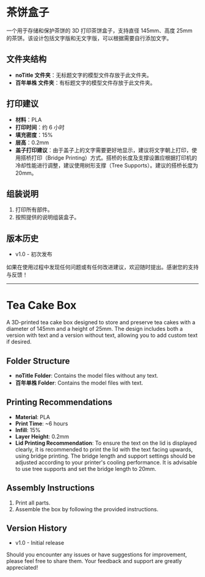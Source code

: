 # 茶饼盒子
一个用于存储和保护茶饼的 3D 打印茶饼盒子，支持直径 145mm、高度 25mm 的茶饼。该设计包括文字版和无文字版，可以根据需要自行添加文字。

## 文件夹结构
- **noTitle 文件夹**：无标题文字的模型文件存放于此文件夹。
- **百年单株 文件夹**：有标题文字的模型文件存放于此文件夹。

## 打印建议
- **材料**：PLA
- **打印时间**：约 6 小时
- **填充密度**：15%
- **层高**：0.2mm
- **盖子打印建议**：由于盖子上的文字需要更好地显示，建议将文字朝上打印，使用搭桥打印（Bridge Printing）方式。搭桥的长度及支撑设置应根据打印机的冷却性能进行调整，建议使用树形支撑（Tree Supports）。建议的搭桥长度为 20mm。

## 组装说明
1. 打印所有部件。
2. 按照提供的说明组装盒子。

## 版本历史
- v1.0 - 初次发布

如果在使用过程中发现任何问题或有任何改进建议，欢迎随时提出。感谢您的支持与反馈！

---

# Tea Cake Box
A 3D-printed tea cake box designed to store and preserve tea cakes with a diameter of 145mm and a height of 25mm. The design includes both a version with text and a version without text, allowing you to add custom text if desired.

## Folder Structure
- **noTitle Folder**: Contains the model files without any text.
- **百年单株 Folder**: Contains the model files with text.

## Printing Recommendations
- **Material**: PLA
- **Print Time**: ~6 hours
- **Infill**: 15%
- **Layer Height**: 0.2mm
- **Lid Printing Recommendation**: To ensure the text on the lid is displayed clearly, it is recommended to print the lid with the text facing upwards, using bridge printing. The bridge length and support settings should be adjusted according to your printer's cooling performance. It is advisable to use tree supports and set the bridge length to 20mm.

## Assembly Instructions
1. Print all parts.
2. Assemble the box by following the provided instructions.

## Version History
- v1.0 - Initial release

Should you encounter any issues or have suggestions for improvement, please feel free to share them. Your feedback and support are greatly appreciated!
